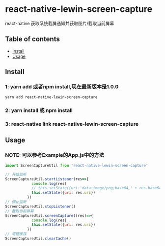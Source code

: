 # react-native-lewin-screen-capture
react-native 获取系统截屏通知并获取图片/截取当前屏幕

## Table of contents
- [Install](#install)
- [Usage](#usage)

## Install
### 1: yarn add 或者npm install,现在最新版本是1.0.0
`yarn add react-native-lewin-screen-capture  `
### 2: yarn install 或 npm install
### 3: react-native link react-native-lewin-screen-capture

## Usage
### NOTE: 可以参考Example的App.js中的方法

```javascript
import ScreenCaptureUtil from 'react-native-lewin-screen-capture'

// 开始监听
ScreenCaptureUtil.startListener(res=>{
            console.log(res)
            // this.setState({uri:'data:image/png;base64,' + res.base64})
            this.setState({uri: res.uri})
          })
// 停止监听
ScreenCaptureUtil.stopListener()
// 截取当前屏幕
ScreenCaptureUtil.screenCapture((res)=>{
            console.log(res)
            this.setState({uri: res.uri})
          })
// 清理缓存
ScreenCaptureUtil.clearCache()
```

